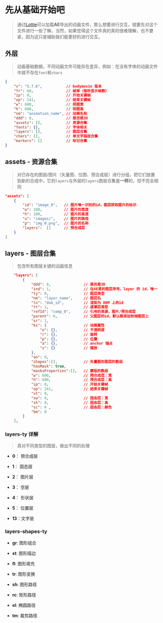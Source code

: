 # 先从基础开始吧

> 通过[Lottie](../动画.md)可以加载**AE**导出的动画文件，那么想要进行交互，就要先对这个文件进行一些了解，当然，如果觉得这个文件真的真的很难理解，也不要紧，因为这只是辅助我们能更好的进行交互。

## 外层

> 动画基础数据，不同动画文件可能存在差异，例如：在没有字体的动画文件中就不存在`font`和`chars`

```json
{
    "v": "5.7.6",           // bodymovin 版本
    "fr": 60,               // 帧率（每秒显示帧数）
    "ip": 0,                // 开始关键帧
    "op": 241,              // 结束关键帧
    "w": 600,               // 视图宽
    "h": 600,               // 视图高
    "nm": "animation_name", // 动画名称
    "ddd": 0,               // 是否是3D
    "assets": [],           // 资源合集
    "fonts": {},            // 字体相关
    "layers": [],           // 图层合集
    "chars": [],            // 单文字路径合集
    "markers": []           // 标记合集
}
```

## assets - 资源合集

> 对已存在的图层/图片（矢量图、位图、预合成层）进行分组，把它们放置到新的合成中，它的`layers`与外层的`layers`图层合集是**一样**的，但不完全相同

```json
"assets": [
    {
        "id": "image_0",   // 图片唯一识别的id，图层获取图片的标识
        "w": 100,          // 图片的宽度
        "h": 100,          // 图片的高度
        "u": "images/",    // 图片的路径
        "p": "img_0.png",  // 图片的名称
        "layers":  []      // 预合成层
    }
]
```

## layers - 图层合集

> 包含所有图层关键的动画信息

```json
    "layers": [
        {
            "ddd": 0,               // 是否是3D
            "ind": 1,               // 在AE里的图层序号，layer 的 id，唯一
            "ty": 0,                // 图层类型
            "nm": "layer_name",     // 图层名
            "ln": "dom_id",         // 渲染为 DOM 上的id
            "tt": 1,                // 遮罩层类型
            "refId": "comp_0",      // 引用的资源，图片/预合成层
            "parent": 0,            // 父图层的id，默认都添加到根图层上
            "sr": 1,
            "ks": {                 // 动画属性
                "o": {},            // 不透明度
                "r": {},            // 旋转
                "p": {},            // 位置
                "a": {},            // anchor 锚点
                "s": {}             // 缩放
            },
            "ao": 0,
            "shapes":[],            // 矢量图形图层的数组
            "hasMask": true,
            "masksProperties":[],   // 蒙版的数组
            "w": 600,               // 预合成层：宽
            "h": 600,               // 预合成层：高
            "ip": 0,                // 开始关键帧
            "op": 241,              // 结束关键帧
            "st": 0,
            "sw": 0,                // 固态层：宽
            "sh": 0,                // 固态层：高
            "sc": 0 ,               // 固态层：颜色
            "bm": 0
        }
    ],
```

### layers-ty 详解

> 真对不同类型的图层，做出不同的处理

- **0**： 预合成层

- **1**： 固态层

- **2**： 图片层

- **3**： 空层

- **4**： 形状层

- **5**： 位置层

- **13**：文字层

### layers-shapes-ty

- **gr**: 图形组合

- **st**: 图形描边

- **fl**: 图形填充

- **tr**: 图形变换

- **sh**: 图形路径

- **rc**: 矩形路径

- **el**: 椭圆路径

- **tm**: 裁剪路径